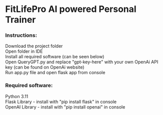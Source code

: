 # FitLifePro AI powered Personal Trainer
### Instructions:
Download the project folder  
Open folder in IDE  
Install all required software (can be seen below)  
Open QueryGPT.py and replace "gpt-key-here" with your own OpenAi API key (can be found on OpenAi website)  
Run app.py file and open flask app from console  




### Required software:
Python 3.11   
Flask Library - install with "pip install flask" in console  
OpenAI Library - install with "pip install openai" in console  
